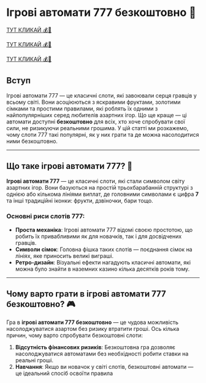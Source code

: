 # Ігрові автомати 777 безкоштовно 🎰

[ТУТ КЛИКАЙ 💰🎰](https://interupgamer.top?ref=fap_w36174p119_ref_crm_vip) 

[ТУТ КЛИКАЙ 💰🎰](https://interupgamer.top?ref=fap_w36174p119_ref_crm_vip) 

[ТУТ КЛИКАЙ 💰🎰](https://interupgamer.top?ref=fap_w36174p119_ref_crm_vip) 

## Вступ

Ігрові автомати 777 — це класичні слоти, які завоювали серця гравців у всьому світі. Вони асоціюються з яскравими фруктами, золотими сімками та простими правилами, які роблять їх одними з найпопулярніших серед любителів азартних ігор. Що ще краще — ці автомати доступні **безкоштовно** для всіх, хто хоче спробувати свої сили, не ризикуючи реальними грошима. У цій статті ми розкажемо, чому слоти 777 такі популярні, як у них грати та де можна насолодитися ними безкоштовно.

---

## Що таке ігрові автомати 777? 🎰

**Ігрові автомати 777** — це класичні слоти, які стали символом світу азартних ігор. Вони базуються на простій трьохбарабанній структурі з однією або кількома лініями виплат, де головними символами є цифра **7** та інші традиційні іконки: фрукти, дзвіночки, бари тощо.

### Основні риси слотів 777:

- **Проста механіка**: Ігрові автомати 777 відомі своєю простотою, що робить їх привабливими як для новачків, так і для досвідчених гравців.
- **Символи сімок**: Головна фішка таких слотів — поєднання сімок на лініях, яке приносить великі виграші.
- **Ретро-дизайн**: Візуальні ефекти нагадують класичні автомати, які можна було знайти в наземних казино кілька десятків років тому.

---

## Чому варто грати в ігрові автомати 777 безкоштовно? 🎮

Гра в **ігрові автомати 777 безкоштовно** — це чудова можливість насолоджуватися азартом без ризику втратити гроші. Ось кілька причин, чому варто спробувати безкоштовні слоти:

1. **Відсутність фінансових ризиків**: Безкоштовна гра дозволяє насолоджуватися автоматами без необхідності робити ставки на реальні гроші.
2. **Навчання**: Якщо ви новачок у світі слотів, безкоштовні автомати — це ідеальний спосіб освоїти правила
